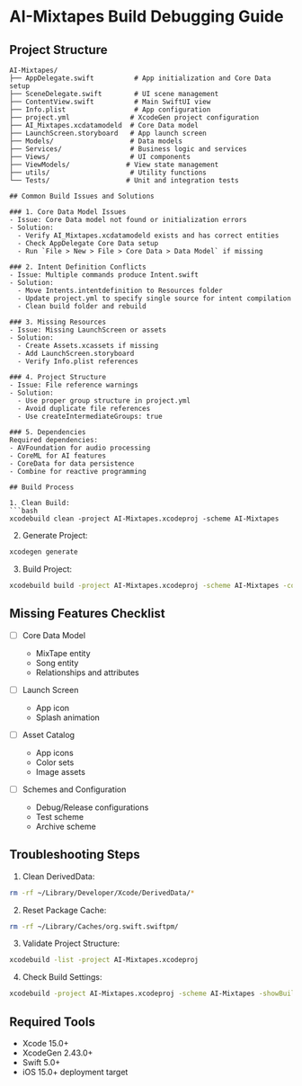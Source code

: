 # AI-Mixtapes Build Debugging Guide

## Project Structure

```
AI-Mixtapes/
├── AppDelegate.swift          # App initialization and Core Data setup
├── SceneDelegate.swift        # UI scene management
├── ContentView.swift          # Main SwiftUI view
├── Info.plist                 # App configuration
├── project.yml               # XcodeGen project configuration
├── AI_Mixtapes.xcdatamodeld  # Core Data model
├── LaunchScreen.storyboard   # App launch screen
├── Models/                   # Data models
├── Services/                 # Business logic and services
├── Views/                    # UI components
├── ViewModels/              # View state management
├── utils/                    # Utility functions
└── Tests/                   # Unit and integration tests

## Common Build Issues and Solutions

### 1. Core Data Model Issues
- Issue: Core Data model not found or initialization errors
- Solution: 
  - Verify AI_Mixtapes.xcdatamodeld exists and has correct entities
  - Check AppDelegate Core Data setup
  - Run `File > New > File > Core Data > Data Model` if missing

### 2. Intent Definition Conflicts
- Issue: Multiple commands produce Intent.swift
- Solution:
  - Move Intents.intentdefinition to Resources folder
  - Update project.yml to specify single source for intent compilation
  - Clean build folder and rebuild

### 3. Missing Resources
- Issue: Missing LaunchScreen or assets
- Solution:
  - Create Assets.xcassets if missing
  - Add LaunchScreen.storyboard
  - Verify Info.plist references

### 4. Project Structure
- Issue: File reference warnings
- Solution:
  - Use proper group structure in project.yml
  - Avoid duplicate file references
  - Use createIntermediateGroups: true

### 5. Dependencies
Required dependencies:
- AVFoundation for audio processing
- CoreML for AI features
- CoreData for data persistence
- Combine for reactive programming

## Build Process

1. Clean Build:
```bash
xcodebuild clean -project AI-Mixtapes.xcodeproj -scheme AI-Mixtapes
```

2. Generate Project:
```bash
xcodegen generate
```

3. Build Project:
```bash
xcodebuild build -project AI-Mixtapes.xcodeproj -scheme AI-Mixtapes -configuration Debug
```

## Missing Features Checklist

- [ ] Core Data Model
  - MixTape entity
  - Song entity
  - Relationships and attributes

- [ ] Launch Screen
  - App icon
  - Splash animation

- [ ] Asset Catalog
  - App icons
  - Color sets
  - Image assets

- [ ] Schemes and Configuration
  - Debug/Release configurations
  - Test scheme
  - Archive scheme

## Troubleshooting Steps

1. Clean DerivedData:
```bash
rm -rf ~/Library/Developer/Xcode/DerivedData/*
```

2. Reset Package Cache:
```bash
rm -rf ~/Library/Caches/org.swift.swiftpm/
```

3. Validate Project Structure:
```bash
xcodebuild -list -project AI-Mixtapes.xcodeproj
```

4. Check Build Settings:
```bash
xcodebuild -project AI-Mixtapes.xcodeproj -scheme AI-Mixtapes -showBuildSettings
```

## Required Tools

- Xcode 15.0+
- XcodeGen 2.43.0+
- Swift 5.0+
- iOS 15.0+ deployment target
